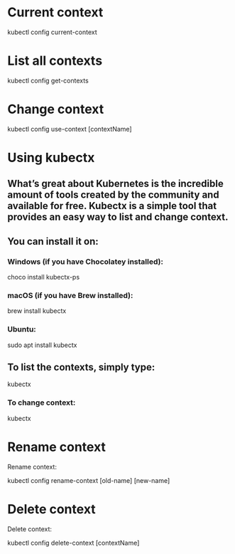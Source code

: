 # Current context

kubectl config current-context


# List all contexts

kubectl config get-contexts


# Change context

kubectl config use-context [contextName]


# Using kubectx
## What’s great about Kubernetes is the incredible amount of tools created by the community and available for free. Kubectx is a simple tool that provides an easy way to list and change context.

## You can install it on:

### Windows (if you have Chocolatey installed):

choco install kubectx-ps
### macOS (if you have Brew installed):

brew install kubectx
### Ubuntu:

sudo apt install kubectx
## To list the contexts, simply type:

kubectx
### To change context:

kubectx <contextName>


# Rename context
Rename context:

kubectl config rename-context [old-name] [new-name]


# Delete context
Delete context:

kubectl config delete-context [contextName]
